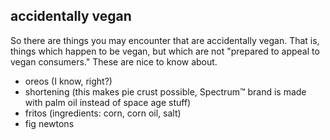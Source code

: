 accidentally vegan
---
So there are things you may encounter that are accidentally vegan. That is, things which happen to be vegan, but which are not "prepared to appeal to vegan consumers." These are nice to know about.

- oreos (I know, right?)
- shortening (this makes pie crust possible, Spectrum™ brand is made with palm oil instead of space age stuff)
- fritos (ingredients: corn, corn oil, salt)
- fig newtons
